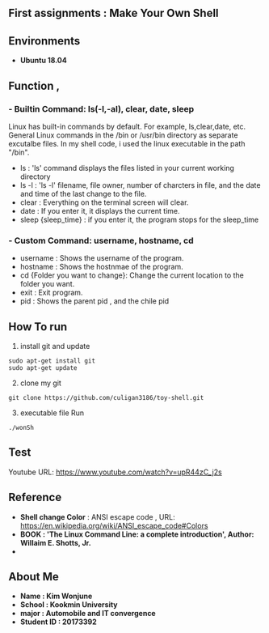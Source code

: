 ## First assignments : Make Your Own Shell
## Environments
- **Ubuntu 18.04**
## Function ,
### - **Builtin Command**: ls(-l,-al), clear, date, sleep
Linux has built-in commands by default. For example, ls,clear,date, etc.
General Linux commands in the /bin or /usr/bin directory as separate excutalbe files.
In my shell code, i used the linux executable in the path "/bin".
- ls : 'ls' command displays the files listed in your current working directory
- ls -l : 'ls -l' filename, file owner, number of charcters in file, and the date and time of the last change to the file.
- clear : Everything on the terminal screen will clear.
- date : If you enter it, it displays the current time.
- sleep {sleep_time} : if you enter it, the program stops for the sleep_time 
### - **Custom Command**: username, hostname, cd
- username : Shows the username of the program.
- hostname : Shows the hostnmae of the program.
- cd {Folder you want to change}: Change the current location to the folder you want.
- exit : Exit program.
- pid : Shows the parent pid , and the chile pid 


## How To run
1. install git and update
```
sudo apt-get install git
sudo apt-get update
```
2.  clone my git
```
git clone https://github.com/culigan3186/toy-shell.git
```
3. executable file Run
```
./wonSh
```
## Test
Youtube URL: https://www.youtube.com/watch?v=upR44zC_j2s

## Reference
- **Shell change Color** : ANSI escape code , URL: https://en.wikipedia.org/wiki/ANSI_escape_code#Colors
- **BOOK : 'The Linux Command Line: a complete introduction', Author: Willaim E. Shotts, Jr.** 
-
## About Me
- **Name : Kim Wonjune**
- **School : Kookmin University**
- **major : Automobile and IT convergence**
- **Student ID : 20173392**
